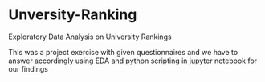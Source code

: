 # Unversity-Ranking
Exploratory Data Analysis on University Rankings


This was a project exercise with given questionnaires and we have to answer accordingly using EDA and python scripting in jupyter notebook for our findings
